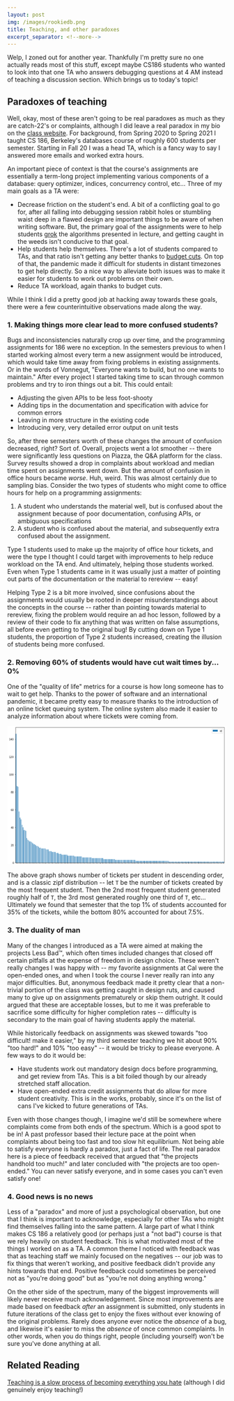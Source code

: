```yaml
---
layout: post
img: /images/rookiedb.png
title: Teaching, and other paradoxes
excerpt_separator: <!--more-->
---
```

Welp, I zoned out for another year. Thankfully I'm pretty sure no one actually reads most of this stuff, except maybe CS186 students who wanted to look into that one TA who answers debugging questions at 4 AM instead of teaching a discussion section. Which brings us to today's topic!<!--more-->

## Paradoxes of teaching

Well, okay, most of these aren't going to be real paradoxes as much as they are catch-22's or complaints, although I did leave a real paradox in my bio on the [class website](https://cs186berkeley.net/sp21/staff/). For background, from Spring 2020 to Spring 2021 I taught CS 186, Berkeley's databases course of roughly 600 students per semester. Starting in Fall 20 I was a head TA, which is a fancy way to say I answered more emails and worked extra hours.

An important piece of context is that the course's assignments are essentially a term-long project implementing various components of a database: query optimizer, indices, concurrency control, etc... Three of my main goals as a TA were:
- Decrease friction on the student's end. A bit of a conflicting goal to go for, after all falling into debugging session rabbit holes or stumbling waist deep in a flawed design are important things to be aware of when writing software. But, the primary goal of the assignments were to help students [grok](https://en.wikipedia.org/wiki/Grok#In_computer_programmer_culture) the algorithms presented in lecture, and getting caught in the weeds isn't conducive to that goal.
- Help students help themselves. There's a lot of students compared to TAs, and that ratio isn't getting any better thanks to [budget cuts](https://www.dailycal.org/2022/04/08/a-personal-view-of-uc-berkeleys-eecs-crisis/). On top of that, the pandemic made it difficult for students in distant timezones to get help directly. So a nice way to alleviate both issues was to make it easier for students to work out problems on their own.
- Reduce TA workload, again thanks to budget cuts.

While I think I did a pretty good job at hacking away towards these goals, there were a few counterintuitive observations made along the way.

### 1. Making things more clear lead to more confused students?

Bugs and inconsistencies naturally crop up over time, and the programming assignments for 186 were no exception. In the semesters previous to when I started working almost every term a new assignment would be introduced, which would take time away from fixing problems in existing assignments. Or in the words of Vonnegut, "Everyone wants to build, but no one wants to maintain." After every project I started taking time to scan through common problems and try to iron things out a bit. This could entail:
- Adjusting the given APIs to be less foot-shooty
- Adding tips in the documentation and specification with advice for common errors
- Leaving in more structure in the existing code
- Introducing very, very detailed error output on unit tests

So, after three semesters worth of these changes the amount of confusion decreased, right? Sort of. Overall, projects went a lot smoother -- there were significantly less questions on Piazza, the Q&A platform for the class. Survey results showed a drop in complaints about workload and median time spent on assignments went down. But the amount of confusion in office hours became *worse*. Huh, weird. This was almost certainly due to sampling bias. Consider the two types of students who might come to office hours for help on a programming assignments:
1. A student who understands the material well, but is confused about the assignment because of poor documentation, confusing APIs, or ambiguous specifications
2. A student who is confused about the material, and subsequently extra confused about the assignment.

Type 1 students used to make up the majority of office hour tickets, and were the type I thought I could target with improvements to help reduce workload on the TA end. And ultimately, helping those students worked. Even when Type 1 students came in it was usually just a matter of pointing out parts of the documentation or the material to rereview -- easy!

Helping Type 2 is a bit more involved, since confusions about the assignments would usually be rooted in deeper misunderstandings about the concepts in the course -- rather than pointing towards material to rereview, fixing the problem would require an ad hoc lesson, followed by a review of their code to fix anything that was written on false assumptions, all before even getting to the original bug! By cutting down on Type 1 students, the proportion of Type 2 students increased, creating the illusion of students being more confused.

### 2. Removing 60% of students would have cut wait times by... 0%

One of the "quality of life" metrics for a course is how long someone has to wait to get help. Thanks to the power of software and an international pandemic, it became pretty easy to measure thanks to the introduction of an online ticket queuing system. The online system also made it easier to analyze information about where tickets were coming from.

![](/images/zipf.png)

The above graph shows number of tickets per student in descending order, and is a classic zipf distribution -- let `T` be the number of tickets created by the most frequent student. Then the 2nd most frequent student generated roughly half of `T`, the 3rd most generated roughly one third of `T`, etc... Ultimately we found that semester that the top 1% of students accounted for 35% of the tickets, while the bottom 80% accounted for about 7.5%.

### 3. The duality of man

Many of the changes I introduced as a TA were aimed at making the projects Less Bad™, which often times included changes that closed off certain pitfalls at the expense of freedom in design choice. These weren't really changes I was happy with -- my favorite assignments at Cal were the open-ended ones, and when I took the course I never really ran into any major difficulties. But, anonymous feedback made it pretty clear that a non-trivial portion of the class was getting caught in design ruts, and caused many to give up on assignments prematurely or skip them outright. It could argued that these are acceptable losses, but to me it was preferable to sacrifice some difficulty for higher completion rates -- difficulty is secondary to the main goal of having students apply the material.

While historically feedback on assignments was skewed towards "too difficult! make it easier," by my third semester teaching we hit about 90% "too hard!" and 10% "too easy" -- it would be tricky to please everyone. A few ways to do it would be:
- Have students work out mandatory design docs before programming, and get review from TAs. This is a bit foiled though by our already stretched staff allocation.
- Have open-ended extra credit assignments that do allow for more student creativity. This is in the works, probably, since it's on the list of cans I've kicked to future generations of TAs.

Even with those changes though, I imagine we'd still be somewhere where complaints come from both ends of the spectrum. Which is a good spot to be in! A past professor based their lecture pace at the point when complaints about being too fast and too slow hit equilibrium. Not being able to satisfy everyone is hardly a paradox, just a fact of life. The real paradox here is a piece of feedback received that argued that "the projects handhold too much!" and later concluded with "the projects are too open-ended." You can never satisfy everyone, and in some cases you can't even satisfy one!

### 4. Good news is no news

Less of a "paradox" and more of just a psychological observation, but one that I think is important to acknowledge, especially for other TAs who might find themselves falling into the same pattern. A large part of what I think makes CS 186 a relatively good (or perhaps just a "not bad") course is that we rely heavily on student feedback. This is what motivated most of the things I worked on as a TA. A common theme I noticed with feedback was that as teaching staff we mainly focused on the negatives -- our job was to fix things that weren't working, and positive feedback didn't provide any hints towards that end. Positive feedback could sometimes be perceived not as "you're doing good" but as "you're not doing anything wrong."

On the other side of the spectrum, many of the biggest improvements will likely never receive much acknowledgement. Since most improvements are made based on feedback *after* an assignment is submitted, only students in future iterations of the class get to enjoy the fixes without ever knowing of the original problems. Rarely does anyone ever notice the *absence* of a bug, and likewise it's easier to miss the *absence* of once common complaints. In other words, when you do things right, people (including yourself) won't be sure you've done anything at all.

## Related Reading

[Teaching is a slow process of becoming everything you hate](https://dynomight.net/teaching/) (although I did genuinely enjoy teaching!)
